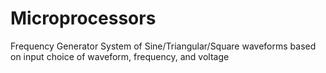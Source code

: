 # Microprocessors
Frequency Generator System of Sine/Triangular/Square waveforms based on input choice of waveform, frequency, and voltage
